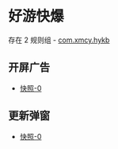 # 好游快爆

存在 2 规则组 - [com.xmcy.hykb](/src/apps/com.xmcy.hykb.ts)

## 开屏广告

- [快照-0](https://i.gkd.li/import/12774856)

## 更新弹窗

- [快照-0](https://i.gkd.li/import/12870604)

